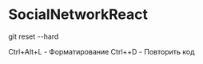 # SocialNetworkReact

git reset --hard <commit>

Ctrl+Alt+L - Форматирование
Ctrl++D - Повторить код